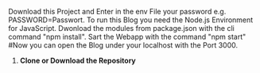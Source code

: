 Download this Project and Enter in the env File your password e.g. PASSWORD=Passwort. To run this Blog you need the Node.js Environment for JavaScript. Dwonload the modules from package.json with the cli command "npm install".
Sart the Webapp with the command "npm start"
#Now you can open the Blog under your localhost with the Port 3000.

1. **Clone or Download the Repository**

